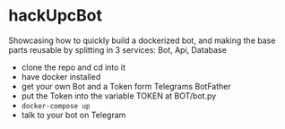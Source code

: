 # hackUpcBot
Showcasing how to quickly build a dockerized bot, and making the base parts reusable by splitting in 3 services: Bot, Api, Database

* clone the repo and cd into it
* have docker installed
* get your own Bot and a Token form Telegrams BotFather
* put the Token into the variable TOKEN at BOT/bot.py 
* `docker-compose up`
* talk to your bot on Telegram
